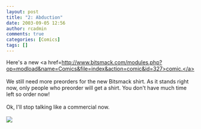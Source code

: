 ```yaml
---
layout: post
title: "2: Abduction"
date: 2003-09-05 12:56
author: rcadmin
comments: true
categories: [Comics]
tags: []
---
```

Here's a new <a href=http://www.bitsmack.com/modules.php?op=modload&name=Comics&file=index&action=comic&id=327>comic.</a>
<br />
<br />
We still need more preorders for the new Bitsmack shirt. As it stands right now, only people who preorder will get a shirt. You don't have much time left so order now!
<br />
<br />
Ok, I'll stop talking like a commercial now.<br /><br /><!--more--><img src='http://dl.bitsmack.com/comics/20030905.gif'   />

